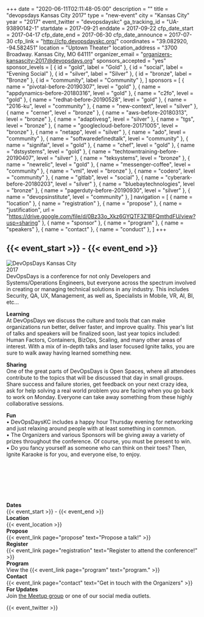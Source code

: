 +++
date = "2020-06-11T02:11:48-05:00"
description = ""
title = "devopsdays Kansas City 2017"
type = "new-event"
city = "Kansas City"
year = "2017"
event_twitter = "devopsdayskc"
ga_tracking_id = "UA-93890142-1"
startdate = 2017-09-21
enddate = 2017-09-22
cfp_date_start = 2017-04-17
cfp_date_end = 2017-06-30
cfp_date_announce = 2017-07-30
cfp_link = "http://cfp.devopsdayskc.org/"
coordinates = "39.082920, -94.582451"
location = "Uptown Theater"
location_address = "3700 Broadway. Kansas City, MO 64111"
organizer_email = "organizers-kansascity-2017@devopsdays.org"
sponsors_accepted = "yes"
sponsor_levels = [
    { id = "gold", label = "Gold" },
    { id = "social", label = "Evening Social" },
    { id = "silver", label = "Silver" },
    { id = "bronze", label = "Bronze" },
    { id = "community", label = "Community" },
]
sponsors = [
    { name = "pivotal-before-20190307", level = "gold" },
    { name = "appdynamics-before-20180316", level = "gold" },
    { name = "c2fo", level = "gold" },
    { name = "redhat-before-20190528", level = "gold" },
    { name = "2016-ku", level = "community" },
    { name = "new-context", level = "silver" },
    { name = "cerner", level = "bronze" },
    { name = "aws-before-20180313", level = "bronze" },
    { name = "adaptivesg", level = "silver" },
    { name = "tgs", level = "bronze" },
    { name = "googlecloud-before-20171005", level = "bronze" },
    { name = "netapp", level = "silver" },
    { name = "ado", level = "community" },
    { name = "softwaredefinedtalk", level = "community" },
    { name = "signifai", level = "gold" },
    { name = "chef", level = "gold" },
    { name = "dstsystems", level = "gold" },
    { name = "techtowntraining-before-20190407", level = "silver" },
    { name = "teksystems", level = "bronze" },
    { name = "newrelic", level = "gold" },
    { name = "messenger-coffee", level = "community" },
    { name = "vml", level = "bronze" },
    { name = "codero", level = "community" },
    { name = "gitlab", level = "social" },
    { name = "cyberark-before-20180203", level = "silver" },
    { name = "bluebaytechnologies", level = "bronze" },
    { name = "pagerduty-before-20190930", level = "silver" },
    { name = "devopsinstitute", level = "community" },
]
navigation = [
    { name = "location" },
    { name = "registration" },
    { name = "propose" },
    { name = "justification", url = "https://drive.google.com/file/d/0Bz33o_Xkz6GYQTF3Z1BFQmthdFU/view?usp=sharing" },
    { name = "sponsor" },
    { name = "program" },
    { name = "speakers" },
    { name = "contact" },
    { name = "conduct" },
]
+++
<h2>{{< event_start >}} - {{< event_end >}}</h2>

<div style="float:left;">
  <img alt="DevOpsDays Kansas City 2017" src="/events/2017/kansascity/logo.png" style="max-width: 90%;">
</div>

<br>
<br>
DevOpsDays is a conference for not only Developers and Systems/Operations Engineers, but everyone across the spectrum involved in creating or managing technical solutions in any industry. This includes Security, QA, UX, Management, as well as, Specialists in Mobile, VR, AI, BI, etc...

<b>Learning</b>
<br>
At DevOpsDays we discuss the culture and tools that can make organizations run better, deliver faster, and improve quality. This year's list of talks and speakers will be finalized soon, last year topics included: Human Factors, Containers, BizOps, Scaling, and many other areas of interest. With a mix of in-depth talks and laser focused Ignite talks, you are sure to walk away having learned something new.

<b>Sharing</b>
<br>
One of the great parts of DevOpsDays is Open Spaces, where all attendees contribute to the topics that will be discussed that day in small groups. Share success and failure stories, get feedback on your next crazy idea, ask for help solving a real world problem you are facing when you go back to work on Monday. Everyone can take away something from these highly collaborative sessions.

<b>Fun</b>
<br>
• DevOpsDaysKC includes a happy hour Thursday evening for networking and just relaxing around people with at least something in common.
<br>
• The Organizers and various Sponsors will be giving away a variety of prizes throughout the conference. Of course, you must be present to win.
<br>
• Do you fancy yourself as someone who can think on their toes? Then, Ignite Karaoke is for you, and everyone else, to enjoy.

<br>
<br>
<br>
<br>
<br>
<br>

<div class = "row">
  <div class = "col-md-2">
    <strong>Dates</strong>
  </div>
  <div class = "col-md-8">
    {{< event_start >}} - {{< event_end >}}
  </div>
</div>

<div class = "row">
  <div class = "col-md-2">
    <strong>Location</strong>
  </div>
  <div class = "col-md-8">
    {{< event_location >}}
  </div>
</div>

<div class = "row">
  <div class = "col-md-2">
    <strong>Propose</strong>
  </div>
  <div class = "col-md-8">
    {{< event_link page="propose" text="Propose a talk!" >}}
  </div>
</div>

<div class = "row">
  <div class = "col-md-2">
    <strong>Register</strong>
  </div>
  <div class = "col-md-8">
    {{< event_link page="registration" text="Register to attend the conference!" >}}
  </div>
</div>

<div class = "row">
  <div class = "col-md-2">
    <strong>Program</strong>
  </div>
  <div class = "col-md-8">
    View the {{< event_link page="program" text="program." >}}
  </div>
</div>

<!-- <div class = "row">
  <div class = "col-md-2">
    <strong>Speakers</strong>
  </div>
  <div class = "col-md-8">
    Check out the {{< event_link page="speakers" text="speakers!" >}}
  </div>
</div> -->

<!-- <div class = "row">
  <div class = "col-md-2">
    <strong>Sponsors</strong>
  </div>
  <div class = "col-md-8">
    {{< event_link page="sponsor" text="Sponsor the event!" >}} It's a great way to attract new talent and promote your organization.
  </div>
</div> -->

<div class = "row">
  <div class = "col-md-2">
    <strong>Contact</strong>
  </div>
  <div class = "col-md-8">
    {{< event_link page="contact" text="Get in touch with the Organizers" >}}
  </div>
</div>

<div class = "row">
  <div class = "col-md-2">
    <strong>For Updates</strong>
  </div>
  <div class = "col-md-8">
    Join <a href="https://www.meetup.com/DevOps-Kansas-City/">the Meetup group</a> or one of our social media outlets.
  </div>
</div>

{{< event_twitter >}}
